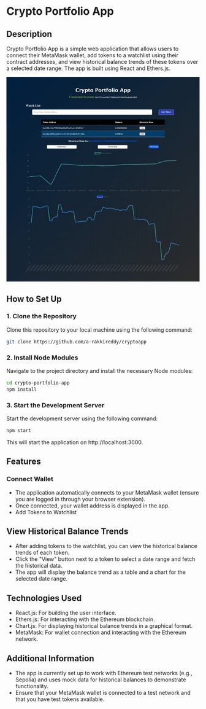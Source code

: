 # Crypto Portfolio App

## Description
Crypto Portfolio App is a simple web application that allows users to connect their MetaMask wallet, add tokens to a watchlist using their contract addresses, and view historical balance trends of these tokens over a selected date range. The app is built using React and Ethers.js.

![Screenshot of the platform](./scrnsht.jpeg)

## How to Set Up

### 1. Clone the Repository
Clone this repository to your local machine using the following command:
```bash
git clone https://github.com/a-rakkireddy/cryptoapp
```

### 2. Install Node Modules
Navigate to the project directory and install the necessary Node modules:
```bash
cd crypto-portfolio-app
npm install
```
### 3. Start the Development Server
Start the development server using the following command:

```bash
npm start
```
This will start the application on http://localhost:3000.

## Features
### Connect Wallet
- The application automatically connects to your MetaMask wallet (ensure you are logged in through your browser extension).
- Once connected, your wallet address is displayed in the app.
- Add Tokens to Watchlist

## View Historical Balance Trends
- After adding tokens to the watchlist, you can view the historical balance trends of each token.
- Click the "View" button next to a token to select a date range and fetch the historical data.
- The app will display the balance trend as a table and a chart for the selected date range.

## Technologies Used
- React.js: For building the user interface.
- Ethers.js: For interacting with the Ethereum blockchain.
- Chart.js: For displaying historical balance trends in a graphical format.
- MetaMask: For wallet connection and interacting with the Ethereum network.

## Additional Information
- The app is currently set up to work with Ethereum test networks (e.g., Sepolia) and uses mock data for historical balances to demonstrate functionality.
- Ensure that your MetaMask wallet is connected to a test network and that you have test tokens available.
